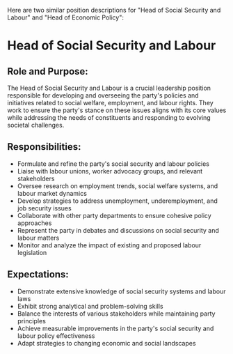 Here are two similar position descriptions for "Head of Social Security and Labour" and "Head of Economic Policy":

# Head of Social Security and Labour

## Role and Purpose:
The Head of Social Security and Labour is a crucial leadership position responsible for developing and overseeing the party's policies and initiatives related to social welfare, employment, and labour rights. They work to ensure the party's stance on these issues aligns with its core values while addressing the needs of constituents and responding to evolving societal challenges.

## Responsibilities:
- Formulate and refine the party's social security and labour policies
- Liaise with labour unions, worker advocacy groups, and relevant stakeholders
- Oversee research on employment trends, social welfare systems, and labour market dynamics
- Develop strategies to address unemployment, underemployment, and job security issues
- Collaborate with other party departments to ensure cohesive policy approaches
- Represent the party in debates and discussions on social security and labour matters
- Monitor and analyze the impact of existing and proposed labour legislation

## Expectations:
- Demonstrate extensive knowledge of social security systems and labour laws
- Exhibit strong analytical and problem-solving skills
- Balance the interests of various stakeholders while maintaining party principles
- Achieve measurable improvements in the party's social security and labour policy effectiveness
- Adapt strategies to changing economic and social landscapes